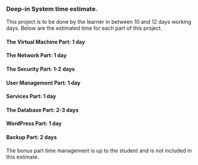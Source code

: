 ### Deep-in System time estimate.

This project is to be done by the learner in between 10 and 12 days working days.
Below are the estimated time for each part of this project.

#### The Virtual Machine Part: 1 day
#### The Network Part: 1 day
#### The Security Part: 1-2 days
#### User Management Part: 1 day
#### Services Part: 1 day
#### The Database Part: 2-3 days
#### WordPress Part: 1 day
#### Backup Part: 2 days

The bonus part time management is up to the student and is not included in this estimate.